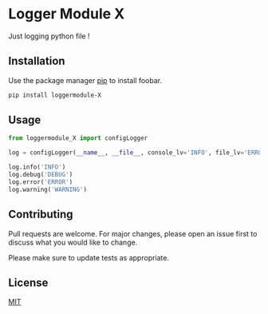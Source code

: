 # Logger Module X

Just logging python file !

## Installation

Use the package manager [pip](https://pip.pypa.io/en/stable/) to install foobar.

```bash
pip install loggermodule-X
```

## Usage

```python
from loggermodule_X import configLogger

log = configLogger(__name__, __file__, console_lv='INFO', file_lv='ERROR')

log.info('INFO')
log.debug('DEBUG')
log.error('ERROR')
log.warning('WARNING')

```

## Contributing
Pull requests are welcome. For major changes, please open an issue first to discuss what you would like to change.

Please make sure to update tests as appropriate.

## License
[MIT](https://choosealicense.com/licenses/mit/)